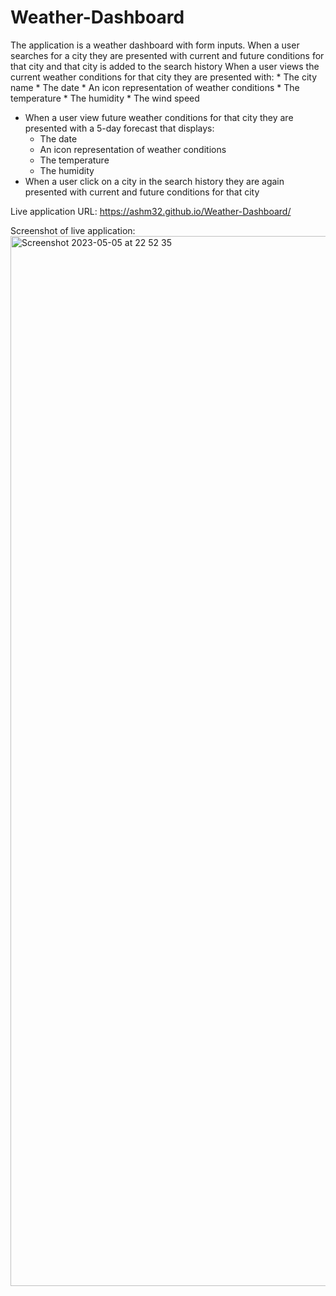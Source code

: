 # Weather-Dashboard

The application is a weather dashboard with form inputs.
When a user searches for a city they are presented with current and future conditions for that city and that city is added to the search history
When a user views the current weather conditions for that city they are presented with:
    * The city name
    * The date
    * An icon representation of weather conditions
    * The temperature
    * The humidity
    * The wind speed
  * When a user view future weather conditions for that city they are presented with a 5-day forecast that displays:
    * The date
    * An icon representation of weather conditions
    * The temperature
    * The humidity
* When a user click on a city in the search history they are again presented with current and future conditions for that city

Live application URL: [https://ashm32.github.io/Weather-Dashboard/ ](https://ashm32.github.io/Weather-Forecast-Dashboard/)

Screenshot of live application:
<img width="1680" alt="Screenshot 2023-05-05 at 22 52 35" src="https://user-images.githubusercontent.com/127209262/236574773-ba420f04-57ae-4d20-abe2-e435c79a9b5e.png">
